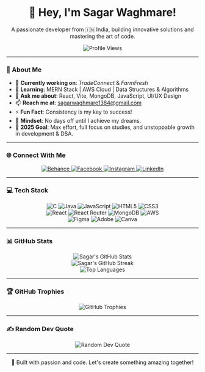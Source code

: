 <div align="center">
  <h1>👋 Hey, I'm Sagar Waghmare!</h1>
  <p>A passionate developer from 🇮🇳 India, building innovative solutions and mastering the art of code.</p>
  <img src="https://komarev.com/ghpvc/?username=SagarSuryakantWaghmare&style=flat-square&color=brightgreen" alt="Profile Views" />
</div>

---

### 💫 About Me
- 🔭 **Currently working on**: *TradeConnect* & *FarmFresh*  
- 🌱 **Learning**: MERN Stack | AWS Cloud | Data Structures & Algorithms  
- 💬 **Ask me about**: React, Vite, MongoDB, JavaScript, UI/UX Design  
- 📫 **Reach me at**: [sagarwaghmare1384@gmail.com](mailto:sagarwaghmare1384@gmail.com)  
- ⚡ **Fun Fact**: Consistency is my key to success!  
- 🧠 **Mindset**: No days off until I achieve my dreams.  
- 🚀 **2025 Goal**: Max effort, full focus on studies, and unstoppable growth in development & DSA.

---

### 🌐 Connect With Me
<div align="center">
  <a href="https://behance.net/sagarwaghmare">
    <img src="https://img.shields.io/badge/Behance-1769ff?logo=behance&logoColor=white&style=flat-square" alt="Behance" />
  </a>
  <a href="https://facebook.com/sagarwaghmare">
    <img src="https://img.shields.io/badge/Facebook-1877F2?logo=facebook&logoColor=white&style=flat-square" alt="Facebook" />
  </a>
  <a href="https://instagram.com/@sagar_2004">
    <img src="https://img.shields.io/badge/Instagram-E4405F?logo=instagram&logoColor=white&style=flat-square" alt="Instagram" />
  </a>
  <a href="https://linkedin.com/in/sagar-waghmare-83b017266">
    <img src="https://img.shields.io/badge/LinkedIn-0077B5?logo=linkedin&logoColor=white&style=flat-square" alt="LinkedIn" />
  </a>
</div>

---

### 💻 Tech Stack
<div align="center">
  <img src="https://img.shields.io/badge/C-00599C?style=flat-square&logo=c&logoColor=white" alt="C" />
  <img src="https://img.shields.io/badge/Java-ED8B00?style=flat-square&logo=openjdk&logoColor=white" alt="Java" />
  <img src="https://img.shields.io/badge/JavaScript-F7DF1E?style=flat-square&logo=javascript&logoColor=black" alt="JavaScript" />
  <img src="https://img.shields.io/badge/HTML5-E34F26?style=flat-square&logo=html5&logoColor=white" alt="HTML5" />
  <img src="https://img.shields.io/badge/CSS3-1572B6?style=flat-square&logo=css3&logoColor=white" alt="CSS3" />
  <br />
  <img src="https://img.shields.io/badge/React-20232A?style=flat-square&logo=react&logoColor=61DAFB" alt="React" />
  <img src="https://img.shields.io/badge/React_Router-CA4245?style=flat-square&logo=react-router&logoColor=white" alt="React Router" />
  <img src="https://img.shields.io/badge/MongoDB-47A248?style=flat-square&logo=mongodb&logoColor=white" alt="MongoDB" />
  <img src="https://img.shields.io/badge/AWS-FF9900?style=flat-square&logo=amazon-aws&logoColor=white" alt="AWS" />
  <br />
  <img src="https://img.shields.io/badge/Figma-F24E1E?style=flat-square&logo=figma&logoColor=white" alt="Figma" />
  <img src="https://img.shields.io/badge/Adobe-FF0000?style=flat-square&logo=adobe&logoColor=white" alt="Adobe" />
  <img src="https://img.shields.io/badge/Canva-00C4CC?style=flat-square&logo=canva&logoColor=white" alt="Canva" />
</div>

---

### 📊 GitHub Stats
<div align="center">
  <img src="https://github-readme-stats.vercel.app/api?username=SagarSuryakantWaghmare&theme=gruvbox&show_icons=true&hide_border=true&count_private=true" alt="Sagar's GitHub Stats" />
  <br />
  <img src="https://github-readme-streak-stats.herokuapp.com/?user=SagarSuryakantWaghmare&theme=gruvbox&hide_border=true" alt="Sagar's GitHub Streak" />
  <br />
  <img src="https://github-readme-stats.vercel.app/api/top-langs/?username=SagarSuryakantWaghmare&theme=gruvbox&layout=compact&hide_border=true" alt="Top Languages" />
</div>

---

### 🏆 GitHub Trophies
<div align="center">
  <img src="https://github-profile-trophy.vercel.app/?username=SagarSuryakantWaghmare&theme=gruvbox&no-frame=true&margin-w=15" alt="GitHub Trophies" />
</div>

---

### ✍️ Random Dev Quote
<div align="center">
  <img src="https://quotes-github-readme.vercel.app/api?type=horizontal&theme=gruvbox" alt="Random Dev Quote" />
</div>

---

<div align="center">
  <p>🚀 Built with passion and code. Let's create something amazing together!</p>
</div>
